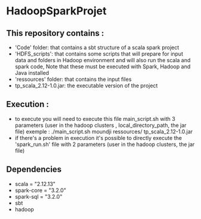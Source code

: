# HadoopSparkProjet
## This repository contains :

- 'Code' folder: that contains a sbt structure of a scala spark project
- 'HDFS_scripts': that contains some scripts that will prepare for input data and folders in Hadoop environment and will also run the scala and spark code, Note that these must be executed with Spark, Hadoop and Java installed 
- 'ressources' folder: that contains the input files
- tp_scala_2.12-1.0.jar: the executable version of the project

## Execution :
- to execute you will need to execute this file main_script.sh with 3 parameters (user in the hadoop clusters , local_directory_path, the jar file)
    exemple :  ./main_script.sh moundji ressources/ tp_scala_2.12-1.0.jar
- if there's a problem in execution it's possible to directly execute the 'spark_run.sh' file with 2 parameters (user in the hadoop clusters, the jar file)
  
## Dependencies 
  - scala = "2.12.13"
  - spark-core = "3.2.0"
  - spark-sql = "3.2.0"
  - sbt 
  - hadoop
